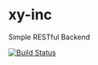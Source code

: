 # xy-inc
Simple RESTful Backend

[![Build Status](https://travis-ci.org/rtpaulino/xy-inc.svg?branch=master)](https://travis-ci.org/rtpaulino/xy-inc)
